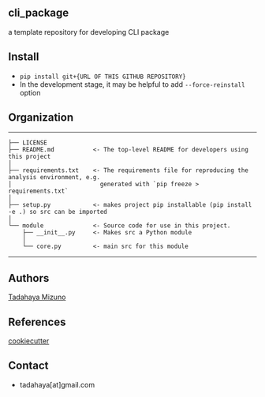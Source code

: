## cli_package
a template repository for developing CLI package  

## Install
- ``` pip install git+{URL OF THIS GITHUB REPOSITORY} ```  
- In the development stage, it may be helpful to add ``` --force-reinstall ``` option  

## Organization
------------  

    ├── LICENSE  
    ├── README.md           <- The top-level README for developers using this project  
    │
    ├── requirements.txt    <- The requirements file for reproducing the analysis environment, e.g.
    │                         generated with `pip freeze > requirements.txt`
    │
    ├── setup.py            <- makes project pip installable (pip install -e .) so src can be imported
    │
    └── module              <- Source code for use in this project.
        ├── __init__.py     <- Makes src a Python module
        │
        └── core.py         <- main src for this module

------------

## Authors
[Tadahaya Mizuno](https://github.com/tadahayamiz)  

## References
[cookiecutter](https://github.com/cookiecutter/cookiecutter)  

## Contact
- tadahaya[at]gmail.com  